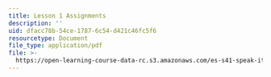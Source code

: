 ```yaml
---
title: Lesson 1 Assignments
description: ''
uid: dfacc78b-54ce-1787-6c54-d421c46fc5f6
resourcetype: Document
file_type: application/pdf
file: >-
  https://open-learning-course-data-rc.s3.amazonaws.com/es-s41-speak-italian-with-your-mouth-full-spring-2012/dfacc78b54ce17876c54d421c46fc5f6_MITES_S41S12_compiti_1.pdf
---
```

